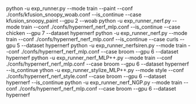 python -u exp_runner.py --mode train --paint --conf ./confs/kfusion_snoopy_woab.conf   --is_continue --case kfusion_snoopy_paint  --gpu 2 --woab
python -u exp_runner_nerf.py --mode train  --conf ./confs/hypernerf_nerf_mlp.conf   --is_continue --case chicken  --gpu 7 --dataset hypernerf
python -u exp_runner_nerf.py --mode train  --conf ./confs/hypernerf_nerf_mlp.conf   --is_continue --case curls  --gpu 5 --dataset hypernerf
python -u exp_runner_nerfsiren.py --mode train  --conf ./confs/hypernerf_nerf_mlp.conf  --case broom  --gpu 6 --dataset hypernerf
python -u exp_runner_nerf_MLP++.py --mode train  --conf ./confs/hypernerf_nerf_mlp.conf  --case broom  --gpu 6 --dataset hypernerf --is_continue
ython -u exp_runner_stylize_MLP++.py --mode style  --conf ./confs/hypernerf_nerf_style.conf  --case broom  --gpu 6 --dataset hypernerf --is_continue
python -u exp_runner_nerf_NGP.py --mode train  --conf ./confs/hypernerf_nerf_mlp.conf  --case broom  --gpu 6 --dataset hypernerf